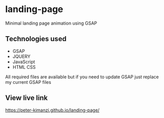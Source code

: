 # landing-page
Minimal landing page animation using GSAP

## Technologies used
* GSAP
* JQUERY
* JavaScript
* HTML CSS

All required files are available but if you need to update GSAP just replace my current GSAP files

## View live link 

https://peter-kimanzi.github.io/landing-page/
